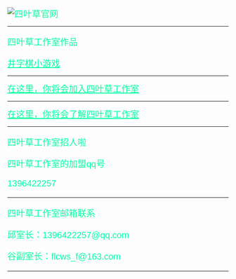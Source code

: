 <img src="logo.png" style="font-family:arial;color:rgb(0, 255, 162);font-size:20px;" alt="四叶草官网">
<hr/>
<p style="font-family:arial;color:rgb(0, 255, 162);font-size:20px;">四叶草工作室作品</p>
<a style="font-family:arial;color:rgb(0, 255, 162);font-size:20px;" href="game.exe">井字棋小游戏</a>
<hr/>
<a style="font-family:arial;color:rgb(0, 255, 162);font-size:20px;" href="加入四叶草.html">在这里，你将会加入四叶草工作室</a>
<hr/>
<a style="font-family:arial;color:rgb(0, 255, 162);font-size:20px;" href="liaojiesiyecao.html">在这里，你将会了解四叶草工作室</a>
<hr/>
<p style="font-family:arial;color:rgb(0, 255, 162);font-size:20px;">四叶草工作室招人啦</p>
<p style="font-family:arial;color:rgb(0, 255, 162);font-size:20px;">四叶草工作室的加盟qq号</p>
<p style="font-family:arial;color:rgb(0, 255, 162);font-size:20px;">1396422257</p>
<hr/>
<p style="font-family:arial;color:rgb(0, 255, 162);font-size:20px;">四叶草工作室邮箱联系</p>
<p style="font-family:arial;color:rgb(0, 255, 162);font-size:20px;">邱室长：1396422257@qq.com</p>
<p style="font-family:arial;color:rgb(0, 255, 162);font-size:20px;">谷副室长：flcws_f@163.com</p>
<hr/>
